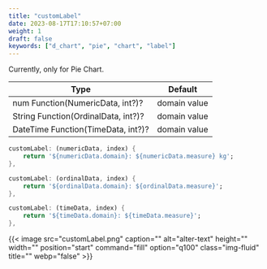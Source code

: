 ```yaml
---
title: "customLabel"
date: 2023-08-17T17:10:57+07:00
weight: 1
draft: false
keywords: ["d_chart", "pie", "chart", "label"]
---
```


Currently, only for Pie Chart.

| Type                                | Default      |
| ----------------------------------- | ------------ |
| num Function(NumericData, int?)?    | domain value |
| String Function(OrdinalData, int?)? | domain value |
| DateTime Function(TimeData, int?)?  | domain value |

```dart
customLabel: (numericData, index) {
    return '${numericData.domain}: ${numericData.measure} kg';
},

customLabel: (ordinalData, index) {
    return '${ordinalData.domain}: ${ordinalData.measure}';
},

customLabel: (timeData, index) {
    return '${timeData.domain}: ${timeData.measure}';
},
```

{{< image src="customLabel.png" caption="" alt="alter-text" height="" width="" position="start" command="fill" option="q100" class="img-fluid" title=""  webp="false" >}}

<br>
